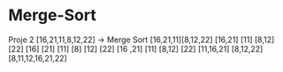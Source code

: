 # Merge-Sort
Proje 2
[16,21,11,8,12,22] -> Merge Sort
[16,21,11][8,12,22]
[16,21] [11] [8,12] [22]
[16] [21] [11] [8] [12] [22]
[16 ,21] [11] [8,12] [22]
[11,16,21] [8,12,22]
[8,11,12,16,21,22]
